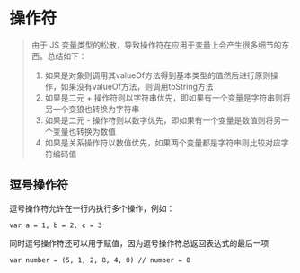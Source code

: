 # 操作符
> 由于 JS 变量类型的松散，导致操作符在应用于变量上会产生很多细节的东西。总结如下：<br>
> 1. 如果是对象则调用其valueOf方法得到基本类型的值然后进行原则操作，如果没有valueOf方法，则调用toString方法
> 2. 如果是二元  + 操作符则以字符串优先，即如果有一个变量是字符串则将另一个变狼也转换为字符串
> 3. 如果是二元 - 操作符则以数字优先，即如果有一个变量是数值则将另一个变量也转换为数值
> 4. 如果是关系操作符以数值优先，如果两个变量都是字符串则比较对应字符编码值

## 逗号操作符
逗号操作符允许在一行内执行多个操作，例如：
````
var a = 1, b = 2, c = 3
````
同时逗号操作符还可以用于赋值，因为逗号操作符总返回表达式的最后一项
````
var number = (5, 1, 2, 8, 4, 0) // number = 0
````